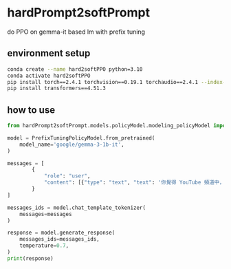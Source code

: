 # hardPrompt2softPrompt
do PPO on gemma-it based lm with prefix tuning

## environment setup
```bash
conda create --name hard2softPPO python=3.10
conda activate hard2softPPO
pip install torch==2.4.1 torchvision==0.19.1 torchaudio==2.4.1 --index-url https://download.pytorch.org/whl/cu121
pip install transformers==4.51.3
```

## how to use
```python
from hardPrompt2softPrompt.models.policyModel.modeling_policyModel import PrefixTuningPolicyModel

model = PrefixTuningPolicyModel.from_pretrained(
    model_name='google/gemma-3-1b-it', 
)

messages = [
        {
            "role": "user",
            "content": [{"type": "text", "text": '你覺得 YouTube 頻道中，最吸引你的類型是哪一種呢？'},]
        }
]

messages_ids = model.chat_template_tokenizer(
    messages=messages
)

response = model.generate_response(
    messages_ids=messages_ids, 
    temperature=0.7,
)
print(response)
```
